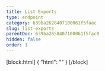 ```yaml
---
title: List Exports
type: endpoint
category: 639ba2628407100061f5faac
slug: list-exports
parentDoc: 639ba2658407100061f5fac0
hidden: false
order: 1
---
```

[block:html]
{
  "html": "<style>\n.LanguagePicker-divider { \n  display: none; }\n</style>"
}
[/block]